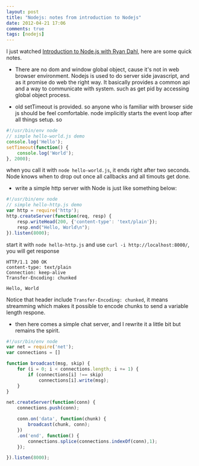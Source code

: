 ```yaml
---
layout: post
title: "Nodejs: notes from introduction to Nodejs"
date: 2012-04-21 17:06
comments: true
tags: [nodejs]
---
```


I just watched [Introduction to Node.js with Ryan Dahl][1], here are some quick notes.

* There are no dom and window global object, cause it's not in web browser environment. 
Nodejs is used to do server side javascript, and as it promise do web the right way.
It basically provides a common api and a way to communicate with system. such as get
pid by accessing global object process.

* old setTimeout is provided. so anyone who is familiar with browser side js should be feel 
comfortable. node implicitly starts the event loop after all things setup. so 
 
```javascript
#!/usr/bin/env node
// simple hello-world.js demo
console.log('Hello');
setTimeout(function() {
    console.log('World');
}, 2000);
```

when you call it with `node hello-world.js`, it ends right after two seconds. Node knows when 
to drop out once all callbacks and all timouts get done.

* write a simple http server with Node is just like something below:
```javascript
#!/usr/bin/env node
// simple hello-http.js demo
var http = require('http');
http.createServer(function(req, resp) {
    resp.writeHead(200, {'content-type': 'text/plain'});
    resp.end("Hello, World\n");
}).listen(8000);
```

start it with `node hello-http.js` and use `curl -i http://localhost:8000/`, you will get response
```
HTTP/1.1 200 OK
content-type: text/plain
Connection: keep-alive
Transfer-Encoding: chunked

Hello, World
```

Notice that header include `Transfer-Encoding: chunked`, it means streamming which makes it possible to 
encode chunks to send a variable length respone.

* then here comes a simple chat server,  and I rewrite it a little bit but remains the spirit.
```javascript
#!/usr/bin/env node
var net = require('net');
var connections = []

function broadcast(msg, skip) {
    for (i = 0; i < connections.length; i += 1) {
        if (connections[i] !== skip)
            connections[i].write(msg);
    }
}

net.createServer(function(conn) {
    connections.push(conn);

    conn.on('data', function(chunk) {
        broadcast(chunk, conn);
    })
    .on('end', function() {
        connections.splice(connections.indexOf(conn),1);
    });

}).listen(8000);
```



[1]: http://www.youtube.com/watch?v=jo_B4LTHi3I&hd=1

